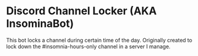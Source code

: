 # Discord Channel Locker (AKA InsominaBot)
This bot locks a channel during certain time of the day. Originally created to lock down the #insomnia-hours-only channel in a server I manage.
